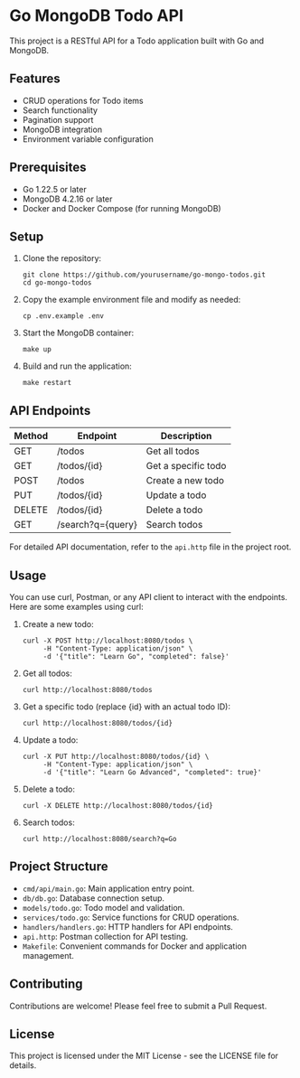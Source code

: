 # Go MongoDB Todo API

This project is a RESTful API for a Todo application built with Go and MongoDB.

## Features

- CRUD operations for Todo items
- Search functionality
- Pagination support
- MongoDB integration
- Environment variable configuration

## Prerequisites

- Go 1.22.5 or later
- MongoDB 4.2.16 or later
- Docker and Docker Compose (for running MongoDB)

## Setup

1. Clone the repository:
   ```
   git clone https://github.com/yourusername/go-mongo-todos.git
   cd go-mongo-todos
   ```

2. Copy the example environment file and modify as needed:
   ```
   cp .env.example .env
   ```

3. Start the MongoDB container:
   ```
   make up
   ```

4. Build and run the application:
   ```
   make restart
   ```

## API Endpoints

| Method | Endpoint | Description |
|--------|----------|-------------|
| GET    | /todos   | Get all todos |
| GET    | /todos/{id} | Get a specific todo |
| POST   | /todos   | Create a new todo |
| PUT    | /todos/{id} | Update a todo |
| DELETE | /todos/{id} | Delete a todo |
| GET    | /search?q={query} | Search todos |

For detailed API documentation, refer to the `api.http` file in the project root.

## Usage

You can use curl, Postman, or any API client to interact with the endpoints. Here are some examples using curl:

1. Create a new todo:
   ```
   curl -X POST http://localhost:8080/todos \
        -H "Content-Type: application/json" \
        -d '{"title": "Learn Go", "completed": false}'
   ```

2. Get all todos:
   ```
   curl http://localhost:8080/todos
   ```

3. Get a specific todo (replace {id} with an actual todo ID):
   ```
   curl http://localhost:8080/todos/{id}
   ```

4. Update a todo:
   ```
   curl -X PUT http://localhost:8080/todos/{id} \
        -H "Content-Type: application/json" \
        -d '{"title": "Learn Go Advanced", "completed": true}'
   ```

5. Delete a todo:
   ```
   curl -X DELETE http://localhost:8080/todos/{id}
   ```

6. Search todos:
   ```
   curl http://localhost:8080/search?q=Go
   ```

## Project Structure

- `cmd/api/main.go`: Main application entry point.
- `db/db.go`: Database connection setup.
- `models/todo.go`: Todo model and validation.
- `services/todo.go`: Service functions for CRUD operations.
- `handlers/handlers.go`: HTTP handlers for API endpoints.
- `api.http`: Postman collection for API testing.
- `Makefile`: Convenient commands for Docker and application management.


## Contributing

Contributions are welcome! Please feel free to submit a Pull Request.

## License

This project is licensed under the MIT License - see the LICENSE file for details.